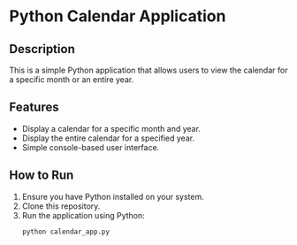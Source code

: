 # Python Calendar Application

## Description
This is a simple Python application that allows users to view the calendar for a specific month or an entire year.

## Features
- Display a calendar for a specific month and year.
- Display the entire calendar for a specified year.
- Simple console-based user interface.

## How to Run
1. Ensure you have Python installed on your system.
2. Clone this repository.
3. Run the application using Python:
   ```bash
   python calendar_app.py
